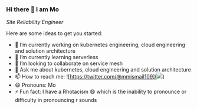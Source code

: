 ### Hi there 👋 I am Mo 

_Site Reliability Engineer_

Here are some ideas to get you started:

- 🔭 I’m currently working on kubernetes engineering, cloud engineering and solution architecture
- 🌱 I’m currently learning serverless
- 👯 I’m looking to collaborate on service mesh
- 💬 Ask me about kubernetes, cloud engineering and solution architecture
- 📫 How to reach me: ![https://twitter.com/@mmismail109](<img src="https://img.icons8.com/color/48/000000/twitter.png" />)
- 😄 Pronouns: Mo
- ⚡ Fun fact: I have a Rhotacism 😄 which is the inability to pronounce or difficulty in pronouncing r sounds

